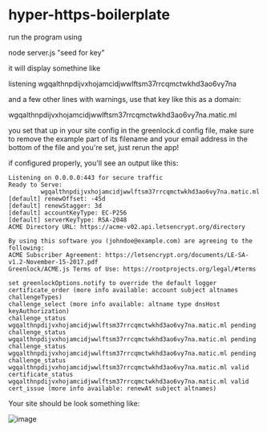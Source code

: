 # hyper-https-boilerplate

run the program using

node server.js "seed for key"

it will display somethine like

listening wgqalthnpdijvxhojamcidjwwlftsm37rrcqmctwkhd3ao6vy7na

and a few other lines with warnings, use that key like this as a domain:

wgqalthnpdijvxhojamcidjwwlftsm37rrcqmctwkhd3ao6vy7na.matic.ml

you set that up in your site config in the greenlock.d config file,
make sure to remove the example part of its filename
and your email address in the bottom of the file and you're set, just rerun the app!

if configured properly, you'll see an output like this:

```Listening on 0.0.0.0:80 for ACME challenges, and redirecting to HTTPS
Listening on 0.0.0.0:443 for secure traffic
Ready to Serve:
         wgqalthnpdijvxhojamcidjwwlftsm37rrcqmctwkhd3ao6vy7na.matic.ml
[default] renewOffset: -45d
[default] renewStagger: 3d
[default] accountKeyType: EC-P256
[default] serverKeyType: RSA-2048
ACME Directory URL: https://acme-v02.api.letsencrypt.org/directory

By using this software you (johndoe@example.com) are agreeing to the following:
ACME Subscriber Agreement: https://letsencrypt.org/documents/LE-SA-v1.2-November-15-2017.pdf
Greenlock/ACME.js Terms of Use: https://rootprojects.org/legal/#terms

set greenlockOptions.notify to override the default logger
certificate_order (more info available: account subject altnames challengeTypes)
challenge_select (more info available: altname type dnsHost keyAuthorization)
challenge_status wgqalthnpdijvxhojamcidjwwlftsm37rrcqmctwkhd3ao6vy7na.matic.ml pending
challenge_status wgqalthnpdijvxhojamcidjwwlftsm37rrcqmctwkhd3ao6vy7na.matic.ml pending
challenge_status wgqalthnpdijvxhojamcidjwwlftsm37rrcqmctwkhd3ao6vy7na.matic.ml pending
challenge_status wgqalthnpdijvxhojamcidjwwlftsm37rrcqmctwkhd3ao6vy7na.matic.ml valid
certificate_status wgqalthnpdijvxhojamcidjwwlftsm37rrcqmctwkhd3ao6vy7na.matic.ml valid
cert_issue (more info available: renewAt subject altnames)
```
Your site should be look something like:

![image](https://user-images.githubusercontent.com/657315/164029547-09a2da9c-2a73-477d-82f7-52a95e7d5d29.png)


